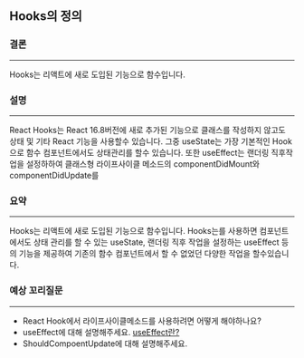 ## Hooks의 정의



### 결론

<hr/>
Hooks는 리액트에 새로 도입된 기능으로 함수입니다. 

### 설명
<hr/>
React Hooks는 React 16.8버전에 새로 추가된 기능으로 클래스를 작성하지 않고도 상태 및 기타 React 기능을 사용할수 있습니다. 
그중 useState는 가장 기본적인 Hook으로 함수 컴포넌트에서도 상태관리를 할수 있습니다. 
또한 useEffect는 랜더링 직후작업을 설정하하여 클래스형 라이프사이클 메소드의 componentDidMount와 componentDidUpdate를

### 요약
<hr/> 
Hooks는 리액트에 새로 도입된 기능으로 함수입니다. 
Hooks는를 사용하면 컴포넌트에서도 상태 관리를 할 수 있는 useState, 랜더링 직후 작업을 설정하는 useEffect 등의 기능을 제공하여 기존의 함수 컴포넌트에서 할 수 없었던 다양한 작업을 할수있습니다. 

### 예상 꼬리질문 
<hr/> 

- React Hook에서 라이프사이클메소드를 사용하려면 어떻게 해야하나요?
- useEffect에 대해 설명해주세요. [useEffect란?](./useEffect란?.md)
- ShouldCompoentUpdate에 대해 설명해주세요.
